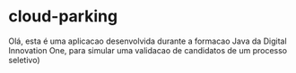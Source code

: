 # cloud-parking

Olá, esta é uma aplicacao desenvolvida durante a formacao Java da Digital Innovation One, para simular uma validacao de candidatos de um processo seletivo)